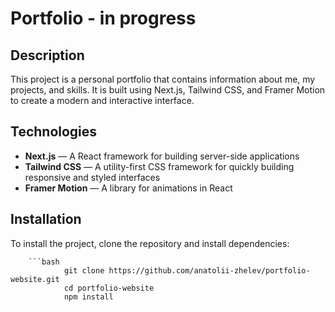 # Portfolio  - in progress 

## Description
This project is a personal portfolio that contains information about me, my projects, and skills. It is built using Next.js, Tailwind CSS, and Framer Motion to create a modern and interactive interface.

## Technologies
- **Next.js** — A React framework for building server-side applications
- **Tailwind CSS** — A utility-first CSS framework for quickly building responsive and styled interfaces
- **Framer Motion** — A library for animations in React

## Installation

To install the project, clone the repository and install dependencies:

        ```bash
                git clone https://github.com/anatolii-zhelev/portfolio-website.git
                cd portfolio-website
                npm install

